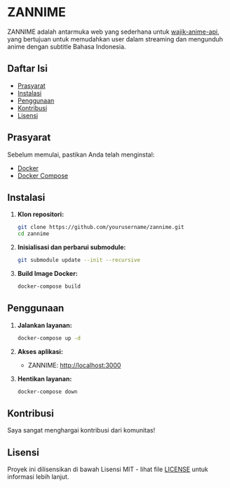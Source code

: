 # ZANNIME 

ZANNIME adalah antarmuka web yang sederhana untuk [wajik-anime-api](https://github.com/wajik45/wajik-anime-api/), yang bertujuan untuk memudahkan user dalam streaming dan mengunduh anime dengan subtitle Bahasa Indonesia.

## Daftar Isi

- [Prasyarat](#prasyarat)
- [Instalasi](#instalasi)
- [Penggunaan](#penggunaan)
- [Kontribusi](#kontribusi)
- [Lisensi](#lisensi)

## Prasyarat

Sebelum memulai, pastikan Anda telah menginstal:

- [Docker](https://docs.docker.com/get-docker/)
- [Docker Compose](https://docs.docker.com/compose/install/)

## Instalasi

1. **Klon repositori:**
   ```sh
   git clone https://github.com/yourusername/zannime.git
   cd zannime
   ```

2. **Inisialisasi dan perbarui submodule:**
   ```sh
   git submodule update --init --recursive
   ```

3. **Build Image Docker:**
   ```sh
   docker-compose build
   ```

## Penggunaan

1. **Jalankan layanan:**
   ```sh
   docker-compose up -d
   ```

2. **Akses aplikasi:**
   - ZANNIME: [http://localhost:3000](http://localhost:3000)

3. **Hentikan layanan:**
   ```sh
   docker-compose down
   ```

## Kontribusi

Saya sangat menghargai kontribusi dari komunitas!

## Lisensi

Proyek ini dilisensikan di bawah Lisensi MIT - lihat file [LICENSE](LICENSE) untuk informasi lebih lanjut.